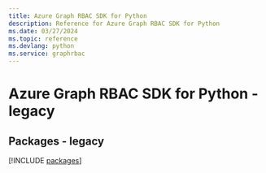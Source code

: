 ```yaml
---
title: Azure Graph RBAC SDK for Python
description: Reference for Azure Graph RBAC SDK for Python
ms.date: 03/27/2024
ms.topic: reference
ms.devlang: python
ms.service: graphrbac
---
```

# Azure Graph RBAC SDK for Python - legacy
## Packages - legacy
[!INCLUDE [packages](graph-rbac-index.md)]